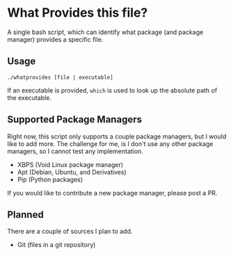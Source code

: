 # What Provides this file?

A single bash script, which can identify what package (and package manager) provides a specific file.

## Usage

`./whatprovides [file | executable]`

If an executable is provided, `which` is used to look up the absolute path of the executable.

## Supported Package Managers

Right now, this script only supports a couple package managers, but I would like to add more.
The challenge for me, is I don't use any other package managers, so I cannot test any implementation.

- XBPS (Void Linux package manager)
- Apt (Debian, Ubuntu, and Derivatives)
- Pip (Python packages)

If you would like to contribute a new package manager, please post a PR.

## Planned

There are a couple of sources I plan to add.

- Git (files in a git repository)

